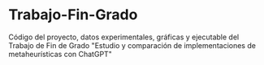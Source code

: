 # Trabajo-Fin-Grado
Código del proyecto, datos experimentales, gráficas y ejecutable del Trabajo de Fin de Grado "Estudio y comparación de implementaciones de metaheurísticas con ChatGPT"
